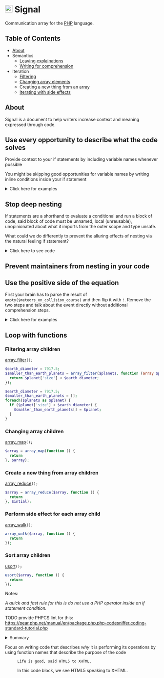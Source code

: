 # <img alt="Icon of the milky way" width="24" height="24" src="https://rawgit.com/slifin/5bd4633c141f50f9d8c6118c179c9550/raw/83661a03839415ce5527ff2e171b7b7c90b3ee78/signal.svg" /> Signal


Communication array for the [PHP](http://php.net/) language.


## Table of Contents
* [About](#about)
* Semantics
  * [Leaving explainations](#Context_by_variable_name)
  * [Writing for comprehension](#Use_the_positive_side_of_the_equation)
* Iteration
  * [Filtering](#array_filter)
  * [Changing array elements](#array_map)
  * [Creating a new thing from an array](#array_reduce)
  * [Iterating with side effects](#array_walk)


## About
Signal is a document to help writers increase context and meaning expressed through code.


## Use every opportunity to describe what the code solves

Provide context to your if statements by including variable names whenever possible

You might be skipping good opportunities for variable names by writing inline conditions inside your if statement

<details>
 <summary>Click here for examples</summary>
<p>
 
```php
if ($object['km/s'] > 552) {
}
```
```diff
- if ($object['km/s'] > 552) {
+ $is_faster_than_milkyway = $object['km/s'] > 552;
+ if ($is_faster_than_milkyway) {
```
```php
$is_faster_than_milkyway = $object['km/s'] > 552;
if ($is_faster_than_milkyway) {
}
 ```
</p>
</details>

## Stop deep nesting

If statements are a shorthand to evaluate a conditional and run a block of code, said block of code must be unnamed, 
local (unreusable), unopinionated about what it imports from the outer scope and type unsafe.

What could we do differently to prevent the alluring effects of nesting via the natural feeling if statement?

<details>
 <summary>Click here to see code</summary>
<p>
 
```php
if ($object['km/s'] > 552) {
 --$engine_speed;
}
```
```diff
- if ($object['km/s'] > 552) {
+ $is_faster_than_milkyway = $object['km/s'] > 552;
+ if ($is_faster_than_milkyway) {
```
```php
$is_faster_than_milkyway = $object['km/s'] > 552;
$is_faster_than_milkyway && $engine_speed = (function(int $engine_speed) {
  return --$engine_speed;
})($engine_speed);
 ```
</p>
</details>


## Prevent maintainers from nesting in your code



## Use the positive side of the equation


First your brain has to parse the result of ```empty($meteors_on_collision_course)``` and then flip it with ```!```. Remove the two steps and talk about the event directly without additional comprehension steps.

<details>
 <summary>Click here for examples</summary>
<p>

```php 
if (!empty($meteors_on_collision_course)) {
    launch_missiles()
}
```
```diff 
- if (!empty($meteors_on_collision_course)) {
-    launch_missiles()
-}
+count($meteors_on_collision_course) && launch_missiles();
```
```php 
count($meteors_on_collision_course) && launch_missiles();
```
</p>
</details>

## Loop with functions

### Filtering array children
[array_filter](http://php.net/manual/en/function.array-filter.php)`();`

```php
$earth_diameter = 7917.5;
$smaller_than_earth_planets = array_filter($planets, function (array $planet) use ($earth_diameter) {
  return $planet['size'] < $earth_diameter;
});
```

```php
$earth_diameter = 7917.5;
$smaller_than_earth_planets = [];
foreach($planets as $planet) {
  if ($planet['size'] < $earth_diameter) {
    $smaller_than_earth_planets[] = $planet;
  }
}
```


### Changing array children
[array_map](http://php.net/manual/en/function.array-map.php)`();`
```php
$array = array_map(function () {
  return 
}, $array);
```
### Create a new thing from array children
[array_reduce](http://php.net/manual/en/function.array-reduce.php)`();`
```php
$array = array_reduce($array, function () {
  return 
}, $intial);
```
### Perform side effect for each array child
[array_walk](http://php.net/manual/en/function.array-walk.php)`();`
```php
array_walk($array, function () {
  return 
});
```
### Sort array children
[usort](http://php.net/manual/en/function.usort.php)`();`
```php
usort($array, function () {
  return 
});
```

Notes:



*A quick and fast rule for this is do not use a PHP operator inside an if statement condition.*

TODO provide PHPCS lint for this: https://pear.php.net/manual/en/package.php.php-codesniffer.coding-standard-tutorial.php

<details>
 <summary>Summary</summary>
<p>
'''js
const x = 1
''' (change to `)
</p>
</details>


Focus on writing code that describes *why* it is performing its operations by using function names
that describe the purpose of the code


<figure>
    <p><code>Life is good, said HTML5 to XHTML.</code></p>
    <figcaption>In this code block, we see HTML5 speaking to XHTML.</figcaption>
</figure>
